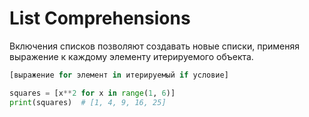 # List Comprehensions

Включения списков позволяют создавать новые списки, применяя выражение к каждому элементу итерируемого объекта.

```python
[выражение for элемент in итерируемый if условие]
```

```python
squares = [x**2 for x in range(1, 6)]
print(squares)  # [1, 4, 9, 16, 25]
```


